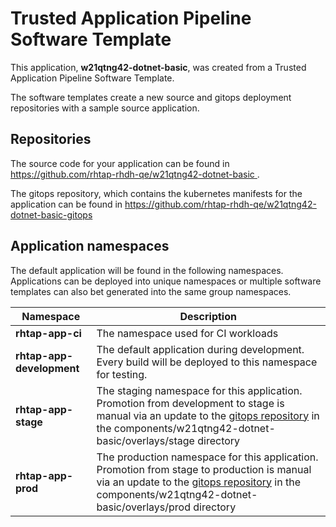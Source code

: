# Trusted Application Pipeline Software Template

This application, **w21qtng42-dotnet-basic**, was created from a Trusted Application Pipeline Software Template.

The software templates create a new source and gitops deployment repositories with a sample source application. 

## Repositories

The source code for your application can be found in [https://github.com/rhtap-rhdh-qe/w21qtng42-dotnet-basic ](https://github.com/rhtap-rhdh-qe/w21qtng42-dotnet-basic ).
 
The gitops repository, which contains the kubernetes manifests for the application can be found in 
[https://github.com/rhtap-rhdh-qe/w21qtng42-dotnet-basic-gitops ](https://github.com/rhtap-rhdh-qe/w21qtng42-dotnet-basic-gitops ) 

## Application namespaces 

The default application will be found in the following namespaces. Applications can be deployed into unique namespaces or multiple software templates can also bet generated into the same group namespaces.  

|  Namespace   |  Description   |  
| -------- | -------- |
| **rhtap-app-ci** | The namespace used for CI workloads |
| **rhtap-app-development** | The default application during development. Every build will be deployed to this namespace for testing. |
| **rhtap-app-stage** | The staging namespace for this application. Promotion from development to stage is manual via an update to the [gitops repository](https://github.com/rhtap-rhdh-qe/w21qtng42-dotnet-basic-gitops ) in the components/w21qtng42-dotnet-basic/overlays/stage directory |
| **rhtap-app-prod** | The production namespace for this application. Promotion from stage to production is manual via an update to the [gitops repository](https://github.com/rhtap-rhdh-qe/w21qtng42-dotnet-basic-gitops ) in the components/w21qtng42-dotnet-basic/overlays/prod directory |